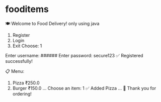 # fooditems
🍽️ Welcome to  Food Delivery!
only using java

1. Register
2. Login
3. Exit
Choose: 1

Enter username: ######
Enter password: secure123
✅ Registered successfully!

📋 Menu:
1. Pizza ₹250.0
2. Burger ₹150.0
...
Choose an item: 1
✅ Added Pizza
...
🙏 Thank you for ordering!
